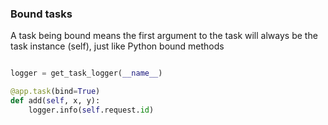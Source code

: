 ### Bound tasks
A task being bound means the first argument to the task will always be the task instance (self), just like Python bound methods
```python

logger = get_task_logger(__name__)

@app.task(bind=True)
def add(self, x, y):
    logger.info(self.request.id)
```
